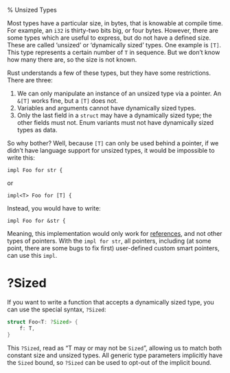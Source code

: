 % Unsized Types

Most types have a particular size, in bytes, that is knowable at compile time.
For example, an `i32` is thirty-two bits big, or four bytes. However, there are
some types which are useful to express, but do not have a defined size. These are
called ‘unsized’ or ‘dynamically sized’ types. One example is `[T]`. This type
represents a certain number of `T` in sequence. But we don’t know how many
there are, so the size is not known.

Rust understands a few of these types, but they have some restrictions. There
are three:

1. We can only manipulate an instance of an unsized type via a pointer. An
   `&[T]` works fine, but a `[T]` does not.
2. Variables and arguments cannot have dynamically sized types.
3. Only the last field in a `struct` may have a dynamically sized type; the
   other fields must not. Enum variants must not have dynamically sized types as
   data.

So why bother? Well, because `[T]` can only be used behind a pointer, if we
didn’t have language support for unsized types, it would be impossible to write
this:

```rust,ignore
impl Foo for str {
```

or

```rust,ignore
impl<T> Foo for [T] {
```

Instead, you would have to write:

```rust,ignore
impl Foo for &str {
```

Meaning, this implementation would only work for [references][ref], and not
other types of pointers. With the `impl for str`, all pointers, including (at
some point, there are some bugs to fix first) user-defined custom smart
pointers, can use this `impl`.

[ref]: references-and-borrowing.html

# ?Sized

If you want to write a function that accepts a dynamically sized type, you
can use the special syntax, `?Sized`:

```rust
struct Foo<T: ?Sized> {
    f: T,
}
```

This `?Sized`, read as “T may or may not be `Sized`”, allowing us to match both constant size and unsized types.
All generic type parameters implicitly have the `Sized` bound, so `?Sized` can be used to opt-out of the implicit bound.
